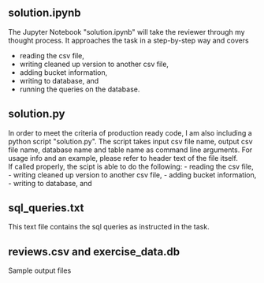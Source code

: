 ## solution.ipynb
The Jupyter Notebook "solution.ipynb" will take the reviewer through my thought process.
It approaches the task in a step-by-step way and covers
 * reading the csv file, 
 * writing cleaned up version to another csv file, 
 * adding bucket information, 
 * writing to database, and
 * running the queries on the database.

## solution.py
In order to meet the criteria of production ready code, I am also including a python script "solution.py".
The script takes input csv file name, output csv file name, database name and table name as command line arguments.
For usage info and an example, please refer to header text of the file itself.  
If called properly, the scipt is able to do the following:
    - reading the csv file, 
    - writing cleaned up version to another csv file, 
    - adding bucket information, 
    - writing to database, and
    
## sql_queries.txt
This text file contains the sql queries as instructed in the task.

## reviews.csv and exercise_data.db
Sample output files
